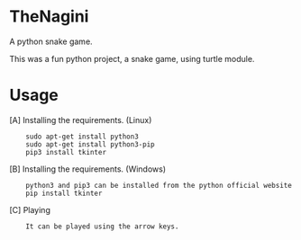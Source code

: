 # TheNagini
A python snake game.

This was a fun python project, a snake game, using turtle module.

# Usage

[A] Installing the requirements. (Linux)

        sudo apt-get install python3
        sudo apt-get install python3-pip
        pip3 install tkinter

[B] Installing the requirements. (Windows)

        python3 and pip3 can be installed from the python official website
        pip install tkinter

[C] Playing

        It can be played using the arrow keys.
